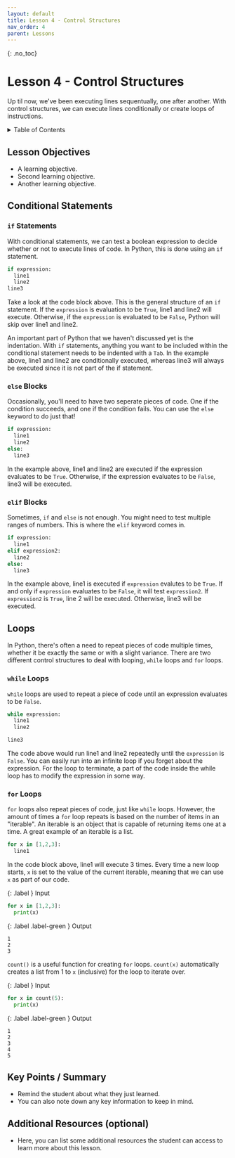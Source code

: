```yaml
---
layout: default
title: Lesson 4 - Control Structures
nav_order: 4
parent: Lessons
---
```


{: .no_toc}  
# Lesson 4 - Control Structures

Up til now, we've been executing lines sequentually, one after another. With control structures, we can execute lines conditionally or create loops of instructions.

<details markdown="block">
  <summary>
    Table of Contents
  </summary>
  {: .text-delta }
- TOC
{:toc}
</details>

## Lesson Objectives
- A learning objective.
- Second learning objective.
- Another learning objective.

<!-- ## Lesson Video
The following video demonstrates each of the steps outlined below in text.

<iframe height="416" width="100%" allowfullscreen frameborder=0 src="https://echo360.ca/media/a65689c0-c35c-4f33-9c12-f0ac97883f54/public?autoplay=false&automute=false"></iframe>
[View original here.](https://echo360.ca/media/a65689c0-c35c-4f33-9c12-f0ac97883f54/public?autoplay=false&automute=false) -->

## Conditional Statements

### `if` Statements

With conditional statements, we can test a boolean expression to decide whether or not to execute lines of code. In Python, this is done using an `if` statement.

```python
if expression:
  line1
  line2
line3
```

Take a look at the code block above. This is the general structure of an `if` statement. If the `expression` is evaluation to be `True`, line1 and line2 will execute. Otherwise, if the `expression` is evaluated to be `False`, Python will skip over line1 and line2.

An important part of Python that we haven't discussed yet is the indentation. With `if` statements, anything you want to be included within the conditional statement needs to be indented with a `Tab`. In the example above, line1 and line2 are conditionally executed, whereas line3 will always be executed since it is not part of the if statement.

### `else` Blocks

Occasionally, you'll need to have two seperate pieces of code. One if the condition succeeds, and one if the condition fails. You can use the `else` keyword to do just that!

```python
if expression:
  line1
  line2
else:
  line3
```

In the example above, line1 and line2 are executed if the expression evaluates to be `True`. Otherwise, if the expression evaluates to be `False`, line3 will be executed.

### `elif` Blocks

Sometimes, `if` and `else` is not enough. You might need to test multiple ranges of numbers. This is where the `elif` keyword comes in.

```python
if expression:
  line1
elif expression2:
  line2
else:
  line3
```

In the example above, line1 is executed if `expression` evalutes to be `True`. If and only if `expression` evaluates to be `False`, it will test `expression2`. If `expression2` is `True`, line 2 will be executed. Otherwise, line3 will be executed.


## Loops

In Python, there's often a need to repeat pieces of code multiple times, whether it be exactly the same or with a slight variance. There are two different control structures to deal with looping, `while` loops and `for` loops.

### `while` Loops

`while` loops are used to repeat a piece of code until an expression evaluates to be `False`.

```python
while expression:
  line1
  line2

line3
```

The code above would run line1 and line2 repeatedly until the `expression` is `False`. You can easily run into an infinite loop if you forget about the expression. For the loop to terminate, a part of the code inside the while loop has to modify the expression in some way.

### `for` Loops

`for` loops also repeat pieces of code, just like `while` loops. However, the amount of times a `for` loop repeats is based on the number of items in an "iterable". An iterable is an object that is capable of returning items one at a time. A great example of an iterable is a list.

```python
for x in [1,2,3]:
  line1
```

In the code block above, line1 will execute 3 times. Every time a new loop starts, `x` is set to the value of the current iterable, meaning that we can use `x` as part of our code.

<div class="code-example" markdown="1">

{: .label }
Input
```python
for x in [1,2,3]:
  print(x)
```

{: .label .label-green }
Output
```
1
2
3
```
</div>

`count()` is a useful function for creating `for` loops. `count(x)` automatically creates a list from 1 to `x` (inclusive) for the loop to iterate over.

<div class="code-example" markdown="1">

{: .label }
Input
```python
for x in count(5):
  print(x)
```

{: .label .label-green }
Output
```
1
2
3
4
5
```
</div>

## Key Points / Summary

- Remind the student about what they just learned.
- You can also note down any key information to keep in mind.

## Additional Resources (optional)

- Here, you can list some additional resources the student can access to learn more about this lesson.

